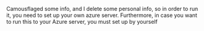 Camousflaged some info, and I delete some personal info, so in order to run it, you need to set up your own azure server.
Furthermore, in case you want to run this to your Azure server, you must set up by yourself
